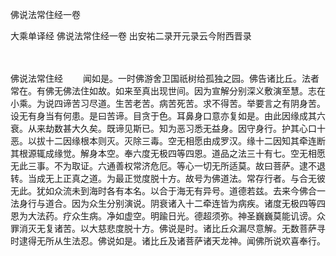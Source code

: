 佛说法常住经一卷


大乘单译经
佛说法常住经一卷
出安祐二录开元录云今附西晋录


　　

佛说法常住经
　　闻如是。一时佛游舍卫国祇树给孤独之园。佛告诸比丘。法者常在。有佛无佛法住如故。如来至真出现世间。因为宣解分别深义敷演至慧。志在小乘。为说四谛苦习尽道。生苦老苦。病苦死苦。求不得苦。举要言之有阴身苦。设无有身当有何患。是曰苦谛。目贪于色。耳鼻身口意亦复如是。由此因缘成其六衰。从来劫数甚大久矣。既谛见斯已。知为恶习悉无益身。因守身行。护其心口十恶。以拔十二因缘根本则灭。灭除三毒。空无相愿由成罗汉。缘十二因知其牵连断其根源辄成缘觉。解身本空。奉六度无极四等四恩。道品之法三十有七。空无相愿无此三事。不为取证。六通善权常济危厄。等心一切无所适莫。故曰菩萨。逮不退转。当成无上正真之道。为最正觉度脱十方。故号为佛道法。常存行者。与合无彼无此。犹如众流未到海时各有本名。以合于海无有异号。道德若兹。去来今佛合一法身行与道合。因为众生分别演说。阴衰诸入十二牵连皆为病疾。诸度无极四等四恩为大法药。疗众生病。净如虚空。明踰日光。德超须弥。神圣巍巍莫能讥谤。众罪消灭无复诸苦。以大慈悲度脱十方。佛说是时。诸比丘众漏尽意解。无数菩萨寻时逮得无所从生法忍。佛说如是。诸比丘及诸菩萨诸天龙神。闻佛所说欢喜奉行。

 
